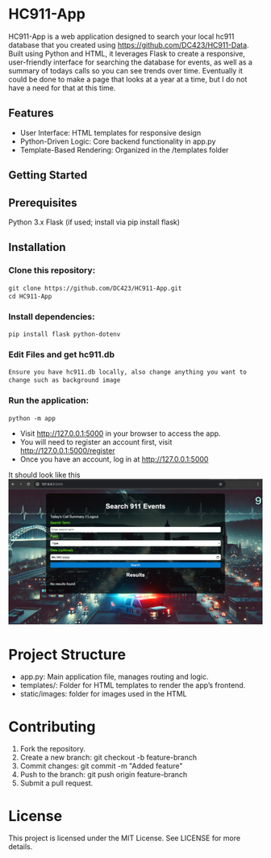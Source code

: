 

# HC911-App

HC911-App is a web application designed to search your local hc911 database that you created using https://github.com/DC423/HC911-Data. Built using Python and HTML, it leverages Flask to create a responsive, user-friendly interface for searching the database for events, as well as a summary of todays calls so you can see trends over time. Eventually it could be done to make a page that looks at a year at a time, but I do not have a need for that at this time.

## Features

- User Interface: HTML templates for responsive design
- Python-Driven Logic: Core backend functionality in app.py
- Template-Based Rendering: Organized in the /templates folder

## Getting Started

## Prerequisites

Python 3.x
Flask (if used; install via pip install flask)

## Installation

### Clone this repository:

```
git clone https://github.com/DC423/HC911-App.git
cd HC911-App
```


### Install dependencies:

```
pip install flask python-dotenv
```

### Edit Files and get hc911.db

```
Ensure you have hc911.db locally, also change anything you want to change such as background image
```

### Run the application:

```
python -m app
```


- Visit http://127.0.0.1:5000 in your browser to access the app.
- You will need to register an account first, visit http://127.0.0.1:5000/register
- Once you have an account, log in at http://127.0.0.1:5000

It should look like this
<img src="static/images/screenshot.png">

# Project Structure

- app.py: Main application file, manages routing and logic.
- templates/: Folder for HTML templates to render the app’s frontend.
- static/images: folder for images used in the HTML

# Contributing
1) Fork the repository.
2) Create a new branch: git checkout -b feature-branch
3) Commit changes: git commit -m "Added feature"
4) Push to the branch: git push origin feature-branch
5) Submit a pull request.

# License

This project is licensed under the MIT License. See LICENSE for more details.


